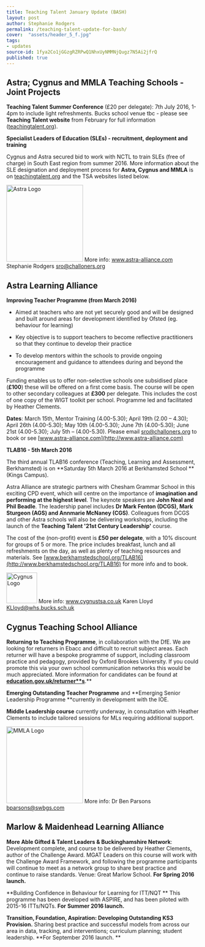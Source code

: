 ```yaml
---
title: Teaching Talent January Update (BASH)
layout: post
author: Stephanie Rodgers
permalink: /teaching-talent-update-for-bash/
cover:  "assets/header_5_f.jpg"
tags:
- updates
source-id: 1fya2Co1jGGzgRZRPwQ1NhxUyNMMNjQugz7N5Ai2jfrQ
published: true
---
```


## Astra; Cygnus and MMLA Teaching Schools - Joint Projects

**Teaching Talent Summer Conference** (£20 per delegate): 7th July 2016, 1-4pm to include light refreshments.   Bucks school venue tbc - please see **Teaching Talent website** from February for full information ([teachingtalent.org](http://teachingtalent.org/)).

**Specialist Leaders of Education (SLEs) - recruitment, deployment and training**

Cygnus and Astra secured bid to work with NCTL to train SLEs (free of charge) in South East region from summer 2016.  More information about the SLE designation and deployment process for **Astra, Cygnus and MMLA** is on [teachingtalent.org](http://teachingtalent.org/) and the TSA websites listed below.

<img src="{{ site.url }}/assets/posts/LqDiA9p6d78OQrJmjp6zA_img_0.png" alt="Astra Logo" style="width: 200px;"/>
More info: <a href="www.astra-alliance.com">www.astra-alliance.com</a>
Stephanie Rodgers  <a href="mailto:sro@challoners.org">sro@challoners.org</a>

## Astra Learning Alliance

**Improving Teacher Programme (from March 2016)**

* Aimed at teachers who are not yet securely good and will be designed and built around areas for development identified by Ofsted (eg. behaviour for learning)

* Key objective is to support teachers to become reflective practitioners so that they continue to develop their practice 

* To develop mentors within the schools to provide ongoing encouragement and guidance to attendees during and beyond the programme 

Funding enables us to offer non-selective schools one subsidised place (**£100**) these will be offered on a first come basis.  The course will be open to other secondary colleagues at **£300** per delegate. This includes the cost of one copy of the WIGT toolkit per school.  Programme led and facilitated by Heather Clements.

**Dates**: March 15th, Mentor Training (4.00-5.30); April 19th (2.00 – 4.30); April 26th (4.00-5.30); May 10th (4.00-5.30); June 7th (4.00-5.30); June 21st (4.00-5.30); July 5th – (4.00-5.30).    Please email [sro@challoners.org](mailto:sro@challoners.org) to book or see [www.astra-alliance.com](http://www.astra-alliance.com)

**TLAB16 - 5th March 2016**

The third annual TLAB16 conference (Teaching, Learning and Assessment, Berkhamsted) is on **Saturday 5th March 2016 at Berkhamsted School **(Kings Campus).  

Astra Alliance are strategic partners with Chesham Grammar School in this exciting CPD event, which will centre on the importance of **imagination and performing at the highest level**.  The keynote speakers are **John Neal and Phil Beadle**. The leadership panel includes **Dr Mark Fenton (DCGS), Mark Sturgeon (AGS) and Annmarie McNaney (CGS)**. Colleagues from DCGS and other Astra schools will also be delivering workshops, including the launch of the **Teaching Talent '21st Century Leadership'** course.

The cost of the (non-profit) event is **£50 per delegate**, with a 10% discount for groups of 5 or more.  The price includes breakfast, lunch and all refreshments on the day, as well as plenty of teaching resources and materials.  See [www.berkhamstedschool.org/TLAB16](http://www.berkhamstedschool.org/TLAB16) for more info and to book.

<img src="{{ site.url }}/assets/posts/LqDiA9p6d78OQrJmjp6zA_img_1.png" alt="Cygnus Logo" style="width: 80px;"/>
More info: <a href="www.cygnustsa.co.uk">www.cygnustsa.co.uk</a>
Karen Lloyd  <a href="mailto:KLloyd@whs.bucks.sch.uk">KLloyd@whs.bucks.sch.uk</a>

## Cygnus Teaching School Alliance

**Returning to Teaching Programme**, in collaboration with the DfE. We are looking for returners in Ebacc and difficult to recruit subject areas. Each returner will have a bespoke programme of support, including classroom practice and pedagogy, provided by Oxford Brookes University. If you could promote this via your own school communication networks this would be much appreciated. More information for candidates can be found at **[education.gov.uk/returner**s](http://education.gov.uk/returners)**.**

**Emerging Outstanding Teacher Programme** and **Emerging Senior Leadership Programme **currently in development with the IOE.

**Middle Leadership course** currently underway, in consultation with Heather Clements to include tailored sessions for MLs requiring additional support. 

<img src="{{ site.url }}/assets/posts/LqDiA9p6d78OQrJmjp6zA_img_2.png" alt="MMLA Logo" style="width: 200px;"/>
More info:
Dr Ben Parsons  <a href="mailto:bparsons@swbgs.com">bparsons@swbgs.com</a>

## Marlow & Maidenhead Learning Alliance

**More Able Gifted & Talent Leaders & Buckinghamshire Network**: Development complete, and course to be delivered by Heather Clements, author of the Challenge Award. MGAT Leaders on this course will work with the Challenge Award Framework, and following the programme participants will continue to meet as a network group to share best practice and continue to raise standards.  Venue: Great Marlow School. **For Spring 2016 launch.**

**Building Confidence in Behaviour for Learning for ITT/NQT ** This programme has been developed with ASPIRE, and has been piloted with 2015-16 ITTs/NQTs. **For** **Summer 2016 launch.**

**Transition, Foundation, Aspiration: Developing Outstanding KS3 Provision.** Sharing best practice and successful models from across our area in data, tracking, and interventions; curriculum planning; student leadership.  **For September 2016 launch. **
